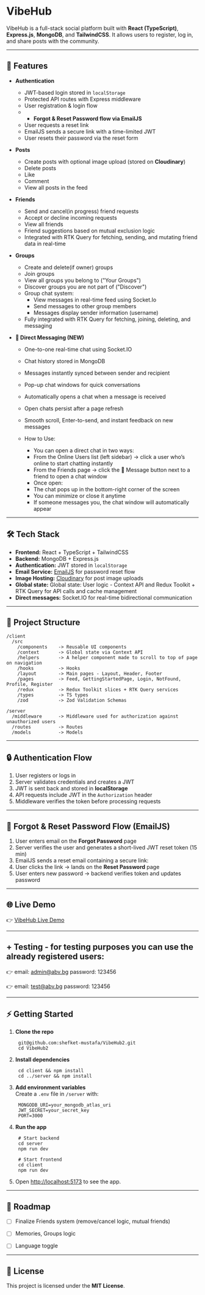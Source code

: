 # VibeHub

VibeHub is a full-stack social platform built with **React (TypeScript)**, **Express.js**, **MongoDB**, and **TailwindCSS**. It allows users to register, log in, and share posts with the community.

---

## 🚀 Features

- **Authentication**
  - JWT-based login stored in `localStorage`
  - Protected API routes with Express middleware
  - User registration & login flow
  -  - **Forgot & Reset Password flow via EmailJS**
    - User requests a reset link
    - EmailJS sends a secure link with a time-limited JWT
    - User resets their password via the reset form

- **Posts**
  - Create posts with optional image upload (stored on **Cloudinary**)
  - Delete posts
  - Like
  - Comment
  - View all posts in the feed
    
- **Friends**
  - Send and cancel(in progress) friend requests
  - Accept or decline incoming requests
  - View all friends
  - Friend suggestions based on mutual exclusion logic
  - Integrated with RTK Query for fetching, sending, and mutating friend data in real-time

- **Groups**
  - Create and delete(if owner) groups
  - Join groups
  - View all groups you belong to ("Your Groups")
  - Discover groups you are not part of ("Discover")
  - Group chat system:
    - View messages in real-time feed using Socket.Io
    - Send messages to other group members
    - Messages display sender information (username)
  - Fully integrated with RTK Query for fetching, joining, deleting, and messaging

 - **💬 Direct Messaging (NEW)**
     - One-to-one real-time chat using Socket.IO
     - Chat history stored in MongoDB
     - Messages instantly synced between sender and recipient
     - Pop-up chat windows for quick conversations
     - Automatically opens a chat when a message is received
     - Open chats persist after a page refresh
     - Smooth scroll, Enter-to-send, and instant feedback on new messages
  
     - How to Use:
         - You can open a direct chat in two ways:
         - From the Online Users list (left sidebar) → click a user who’s online to start chatting instantly
         - From the Friends page → click the 💬 Message button next to a friend to open a chat window
         - Once open:
         - The chat pops up in the bottom-right corner of the screen
         - You can minimize or close it anytime
         - If someone messages you, the chat window will automatically appear
  
---

## 🛠️ Tech Stack

- **Frontend:** React + TypeScript + TailwindCSS  
- **Backend:** MongoDB + Express.js 
- **Authentication:** JWT stored in `localStorage`
- **Email Service:** [EmailJS](https://www.emailjs.com/) for password reset flow
- **Image Hosting:** [Cloudinary](https://cloudinary.com/) for post image uploads  
- **Global state:** Global state: User logic - Context API and Redux Toolkit + RTK Query for API calls and cache management
- **Direct messages:** Socket.IO for real-time bidirectional communication

---

## 📂 Project Structure

    /client
      /src
        /components    -> Reusable UI components
        /context       -> Global state via Context API
        /helpers       -> A helper component made to scroll to top of page on navigation
        /hooks         -> Hooks
        /layout        -> Main pages - Layout, Header, Footer
        /pages         -> Feed, GettingStartedPage, Login, NotFound, Profile, Register
        /redux         -> Redux Toolkit slices + RTK Query services
        /types         -> TS types
        /zod           -> Zod Validation Schemas

    /server
      /middleware      -> Middleware used for authorization against unauthorized users
      /routes          -> Routes
      /models          -> Models
       
        

---

## 🔒 Authentication Flow

1. User registers or logs in  
2. Server validates credentials and creates a JWT  
3. JWT is sent back and stored in **localStorage**  
4. API requests include JWT in the `Authorization` header  
5. Middleware verifies the token before processing requests  

---

## 🔑 Forgot & Reset Password Flow (EmailJS)

1. User enters email on the **Forgot Password** page  
2. Server verifies the user and generates a short-lived JWT reset token (15 min)  
3. EmailJS sends a reset email containing a secure link:
4. User clicks the link → lands on the **Reset Password** page  
5. User enters new password → backend verifies token and updates password  

---

## 🌐 Live Demo

👉 [VibeHub Live Demo](https://vibe-hub2.vercel.app/)


---

## + Testing - for testing purposes you can use the already registered users:

👉 email: admin@abv.bg
  password: 123456

  👉 email: test@abv.bg
  password: 123456


---

## ⚡ Getting Started

1. **Clone the repo**

        git@github.com:shefket-mustafa/VibeHub2.git
        cd VibeHub2

2. **Install dependencies**

        cd client && npm install
        cd ../server && npm install

3. **Add environment variables**  
   Create a `.env` file in `/server` with:

        MONGODB_URI=your_mongodb_atlas_uri
        JWT_SECRET=your_secret_key
        PORT=3000

4. **Run the app**

        # Start backend
        cd server
        npm run dev

        # Start frontend
        cd client
        npm run dev

5. Open [http://localhost:5173](http://localhost:5173) to see the app.  

---

## 📌 Roadmap

- [ ] Finalize Friends system (remove/cancel logic, mutual friends)
- [ ] Memories, Groups logic 
- [ ] Language toggle


---


## 📜 License

This project is licensed under the **MIT License**.
